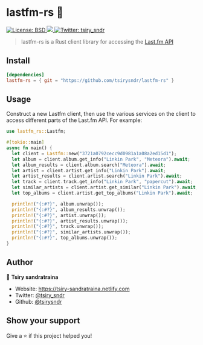 <h1 align="left">lastfm-rs 👋</h1>
<p>
  <a href="#" target="_blank">
    <img alt="License: BSD" src="https://img.shields.io/badge/License-BSD-green.svg" />
  </a>
  <a href="https://github.com/tsirysndr/lastfm-rs/commits/master">
    <img src="https://img.shields.io/github/last-commit/tsirysndr/lastfm-rs.svg" target="_blank" />
  </a>
  <a href="https://twitter.com/tsiry_sndr" target="_blank">
    <img alt="Twitter: tsiry_sndr" src="https://img.shields.io/twitter/follow/tsiry_sndr.svg?style=social" />
  </a>
</p>

> lastfm-rs is a Rust client library for accessing the [Last.fm API](https://www.last.fm/api)

## Install

```toml
[dependencies]
lastfm-rs = { git = "https://github.com/tsirysndr/lastfm-rs" }
```

## Usage

Construct a new Lastfm client, then use the various services on the client to access different parts of the Last.fm API. For example:

```rust
use lastfm_rs::Lastfm;

#[tokio::main]
async fn main() {
  let client = Lastfm::new("3721a0792cecc9d0981a1a08a2ed15d1");
  let album = client.album.get_info("Linkin Park", "Meteora").await;
  let album_results = client.album.search("Meteora").await;
  let artist = client.artist.get_info("Linkin Park").await;
  let artist_results = client.artist.search("Linkin Park").await;
  let track = client.track.get_info("Linkin Park", "papercut").await;
  let similar_artists = client.artist.get_similar("Linkin Park").await;
  let top_albums = client.artist.get_top_albums("Linkin Park").await;

  println!("{:#?}", album.unwrap());
  println!("{:#?}", album_results.unwrap());
  println!("{:#?}", artist.unwrap());
  println!("{:#?}", artist_results.unwrap());
  println!("{:#?}", track.unwrap());
  println!("{:#?}", similar_artists.unwrap());
  println!("{:#?}", top_albums.unwrap());
}
```

## Author

👤 **Tsiry sandratraina**

* Website: https://tsiry-sandratraina.netlify.com
* Twitter: [@tsiry_sndr](https://twitter.com/tsiry_sndr)
* Github: [@tsirysndr](https://github.com/tsirysndr)

## Show your support

Give a ⭐️ if this project helped you!
